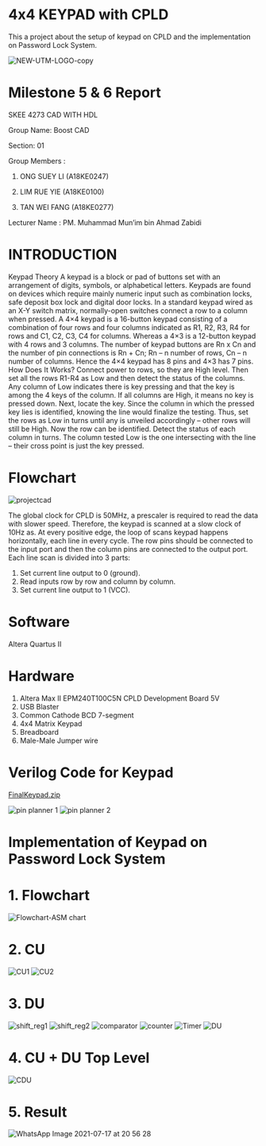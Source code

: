 # 4x4 KEYPAD with CPLD
This a project about the setup of keypad on CPLD and the implementation on Password Lock System.

![NEW-UTM-LOGO-copy](https://user-images.githubusercontent.com/87567016/126034256-73a81f2b-0cd6-4e57-a9a4-7f39ac7daefa.jpg)

# Milestone 5 & 6 Report

SKEE 4273 CAD WITH HDL 

Group Name: Boost CAD

Section: 01

Group Members : 	

1. ONG SUEY LI	(A18KE0247)

2. LIM RUE YIE	(A18KE0100)

3. TAN WEI FANG	(A18KE0277)

Lecturer Name : PM. Muhammad Mun’im bin Ahmad Zabidi

# INTRODUCTION

Keypad Theory
A keypad is a block or pad of buttons set with an arrangement of digits, symbols, or alphabetical letters.  Keypads are found on devices which require mainly numeric input such as combination locks, safe deposit box lock and digital door locks. In a standard keypad wired as an X-Y switch matrix, normally-open switches connect a row to a column when pressed. A 4×4 keypad is a 16-button keypad consisting of a combination of four rows and four columns indicated as R1, R2, R3, R4 for rows and C1, C2, C3, C4 for columns. Whereas a 4×3 is a 12-button keypad with 4 rows and 3 columns. The number of keypad buttons are Rn x Cn and the number of pin connections is Rn + Cn; Rn – n number of rows, Cn – n number of columns. Hence the 4×4 keypad has 8 pins and 4×3 has 7 pins. 
How Does It Works?
Connect power to rows, so they are High level. Then set all the rows R1-R4 as Low and then detect the status of the columns. Any column of Low indicates there is key pressing and that the key is among the 4 keys of the column. If all columns are High, it means no key is pressed down.
Next, locate the key. Since the column in which the pressed key lies is identified, knowing the line would finalize the testing. Thus, set the rows as Low in turns until any is unveiled accordingly – other rows will still be High.
Now the row can be identified. Detect the status of each column in turns. The column tested Low is the one intersecting with the line – their cross point is just the key pressed.
  
# Flowchart
![projectcad](https://user-images.githubusercontent.com/87567016/126034267-19e82923-f773-4aa9-8aee-6ac2c4e826dd.jpg)

The global clock for CPLD is 50MHz, a prescaler is required to read the data with slower speed. Therefore, the keypad is scanned at a slow clock of 10Hz as. At every positive edge, the loop of scans keypad happens horizontally, each line in every cycle. The row pins should be connected to the input port and then the column pins are connected to the output port. Each line scan is divided into 3 parts:
  1) Set current line output to 0 (ground).
  2) Read inputs row by row and column by column.
  3) Set current line output to 1 (VCC).

# Software
Altera Quartus II

# Hardware
1. Altera Max II EPM240T100C5N CPLD Development Board 5V
2. USB Blaster
3. Common Cathode BCD 7-segment
4. 4x4 Matrix Keypad
5. Breadboard
6. Male-Male Jumper wire

# Verilog Code for Keypad 
[FinalKeypad.zip](https://github.com/BOOSTCAD/KEYPADwithCPLD/files/6835049/FinalKeypad.zip)


![pin planner 1](https://user-images.githubusercontent.com/87567016/126037687-47eb1786-3a43-48a0-abee-fbace357c03b.jpeg)
![pin planner 2](https://user-images.githubusercontent.com/87567016/126037691-82ac7ce8-5517-4ade-ab35-25584cdcb8bc.jpeg)

# Implementation of Keypad on Password Lock System
# 1. Flowchart 
![Flowchart-ASM chart](https://user-images.githubusercontent.com/87567016/126037876-7f08659b-248e-44fe-b690-0dc56a99466d.png)


# 2. CU
![CU1](https://user-images.githubusercontent.com/87567016/126038207-591f4950-888a-435c-a10e-fd48e0f0091a.PNG)
![CU2](https://user-images.githubusercontent.com/87567016/126038181-7f86b80b-cf7a-44b6-90f0-8ee005480afd.PNG)



# 3. DU 
![shift_reg1](https://user-images.githubusercontent.com/87567016/126037888-42bca0ed-d314-4233-8009-f84f25f7edba.PNG)
![shift_reg2](https://user-images.githubusercontent.com/87567016/126037893-db9b3f6b-3cd0-4903-a990-96202143b9aa.PNG)
![comparator](https://user-images.githubusercontent.com/87567016/126038020-9550fb96-077c-466f-b02d-b7729e6de156.PNG)
![counter](https://user-images.githubusercontent.com/87567016/126038066-54b01b11-fd76-462c-966d-e7d46643edbe.PNG)
![Timer](https://user-images.githubusercontent.com/87567016/126038027-be1778df-cffe-48e1-99c7-7dd643713ec1.PNG)
![DU](https://user-images.githubusercontent.com/87567016/126038033-5e72fe09-4abf-4900-a12a-3c19ab3cdf27.PNG)



# 4. CU + DU Top Level
![CDU](https://user-images.githubusercontent.com/87567016/126037626-06fbf6f0-1e89-4390-b55d-7bad3224dcde.PNG)

# 5. Result 
![WhatsApp Image 2021-07-17 at 20 56 28](https://user-images.githubusercontent.com/87567016/126037660-6ec100b0-1242-4b46-9163-fb54b50e6e08.jpeg)

